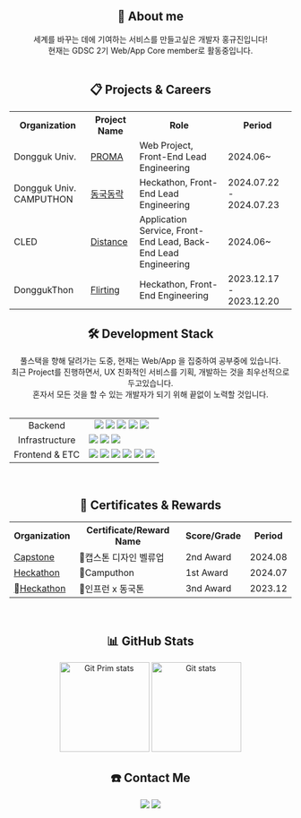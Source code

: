 <div align="center">
  <h2>🧐 About me</h2>
세계를 바꾸는 데에 기여하는 서비스를 만들고싶은 개발자 홍규진입니다!<br/> 현재는 GDSC 2기 Web/App Core member로 활동중입니다.<br/>
</div>

<br/>

<div align="center">
    <h2>📋 Projects & Careers</h2>
  <table>
    <tr>
      <th>Organization</th>
      <th>Project Name</th>
      <th>Role</th>
      <th>Period</th>
    </tr>
    <tr>
      <td>Dongguk Univ.</td>
      <td><a href="https://github.com/PROMAplatform/Proma_front">PROMA</a></td>
      <td>Web Project, Front-End Lead Engineering</td>
      <td>2024.06~</td>
    </tr>
    <tr>
      <td>Dongguk Univ. CAMPUTHON</td>
      <td><a href="https://github.com/PROMACAMputhon/front">동국동락</a></td>
      <td>Heckathon, Front-End Lead Engineering</td>
      <td>2024.07.22 - 2024.07.23</td>
    </tr>
    <tr>
      <td>CLED</td>
      <td><a href="https://github.com/rainofmay/distance">Distance</a></td>
      <td>Application Service, Front-End Lead, Back-End Lead Engineering</td>
      <td>2024.06~ </td>
    </tr>
    <tr>
      <td>DonggukThon</td>
      <td><a href="https://github.com/donggukthon/donggukthon_2023_1_F">Flirting</a></td>
      <td>Heckathon, Front-End Engineering</td>
      <td>2023.12.17 - 2023.12.20</td>
    </tr>
  </table>
</div>


<div align="center">
  <h2>🛠 Development Stack</h2>
  풀스택을 향해 달려가는 도중, 현재는 Web/App 을 집중하여 공부중에 있습니다.<br/>
  최근 Project를 진행하면서, UX 친화적인 서비스를 기획, 개발하는 것을 최우선적으로 두고있습니다.<br/>
  혼자서 모든 것을 할 수 있는 개발자가 되기 위해 끝없이 노력할 것입니다.<br/><br/>
  <table>
    <tr>
      <td align="center">Backend</td>
      <td>
        <div align="center">
          <img src="https://img.shields.io/badge/Django-092E20?style=for-the-badge&logo=Django&logoColor=white">
          <img src="https://img.shields.io/badge/firebase-DD2C00?style=for-the-badge&logo=firebase&logoColor=white">
          <img src="https://img.shields.io/badge/Supabase-3FCF8E?style=for-the-badge&logo=Supabase&logoColor=white">
          <img src="https://img.shields.io/badge/Node.js-339933?style=for-the-badge&logo=Node.js&logoColor=white">
          <img src="https://img.shields.io/badge/Nest.js-E0234E?style=for-the-badge&logo=NestJs&logoColor=white">
          <br/>
        </div>
      </td>
    </tr>
    <tr>
      <td align="center">Infrastructure</td>
      <td>
          <div>
            <img src="https://img.shields.io/badge/docker-%230db7ed.svg?style=for-the-badge&logo=docker&logoColor=white"> 
            <img src="https://img.shields.io/badge/AWS-232f32?style=for-the-badge&logo=amazonwebservices&logoColor=white">
            <img src="https://img.shields.io/badge/amazon s3-569A31?style=for-the-badge&logo=amazons3&logoColor=white">
        </div>
      </td>
    </tr>
    <tr>
      <td align="center">Frontend & ETC</td>
      <td>
        <div>
          <img src="https://img.shields.io/badge/HTML5-E34F26?style=for-the-badge&logo=HTML5&logoColor=white">
          <img src="https://img.shields.io/badge/CSS3-1572B6?style=for-the-badge&logo=CSS3&logoColor=white">
          <img src="https://img.shields.io/badge/JavaScript-F7DF1E?style=for-the-badge&logo=JavaScript&logoColor=white">
          <img src="https://img.shields.io/badge/React-61DAFB?style=for-the-badge&logo=React&logoColor=white">
          <img src="https://img.shields.io/badge/TypeScript-3178C6?style=for-the-badge&logo=TypeScript&logoColor=white">
          <img src="https://img.shields.io/badge/Flutter-02569B?style=for-the-badge&logo=Flutter&logoColor=white">
        </div>
      </td>
    </tr>
  </table>
</div>
<br/>

<div align="center">
  <h2>🏅 Certificates & Rewards</h2>
  <table>
    <tr>
      <th>Organization</th>
      <th>Certificate/Reward Name</th>
      <th>Score/Grade</th>
      <th>Period</th>
    </tr>
    <tr>
      <td><a href="https://github.com/PROMAplatform/Proma_front">Capstone</a></td>
      <td>캡스톤 디자인 벨류업</td>
      <td>2nd Award</td>
      <td>2024.08</td>
    </tr>
    <tr>
      <td><a href="https://github.com/PROMAplatform/Proma_front">Heckathon</a></td>
      <td>Camputhon</td>
      <td>1st Award</td>
      <td>2024.07</td>
    </tr>
    <tr>
      <td><a href="https://github.com/donggukthon/donggukthon_2023_1_F">Heckathon</a></td>
      <td>인프런 x 동국톤</td>
      <td>3nd Award</td>
      <td>2023.12</td>
    </tr>
  </table>
</div>
<br/>

<div align="center">
  <h2>📊 GitHub Stats</h2>
  <a href="#"><img src="https://github-readme-stats.vercel.app/api/top-langs/?username=Kyujenius&layout=compact&hide=issues" alt="Git Prim stats" height="160px" /></a>
  <a href="#"><img src="https://github-readme-stats.vercel.app/api?username=Kyujenius" alt="Git stats" height="160px" /></a>
  <br/>
  <h2>☎️ Contact Me</h2>
  <a href="https://www.instagram.com/999999999jin/"><img src="https://img.shields.io/badge/Instagram-E4405F?style=flat-square&logo=Instagram&logoColor=white&link=https://www.instagram.com/999999999jin/"/></a>
  <a href="mailto:hkj020607@gmail.com"><img src="https://img.shields.io/badge/Gmail-d14836?style=flat-square&logo=Gmail&logoColor=white&link=mailto:hkj020607@gmail.com"/></a>
</div>
